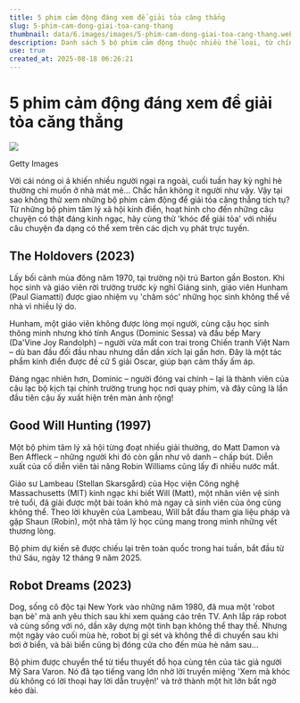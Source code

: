 ```yaml
---
title: 5 phim cảm động đáng xem để giải tỏa căng thẳng
slug: 5-phim-cam-dong-giai-toa-cang-thang
thumbnail: data/6.images/images/5-phim-cam-dong-giai-toa-cang-thang.webp
description: Danh sách 5 bộ phim cảm động thuộc nhiều thể loại, từ chính kịch đến hoạt hình, có thể xem trên các dịch vụ phát trực tuyến để giúp bạn giải tỏa căng thẳng.
use: true
created_at: 2025-08-18 06:26:21
---
```


# 5 phim cảm động đáng xem để giải tỏa căng thẳng

![](/images/20250817-00010000-elleonline-000-1-view.webp)

Getty Images

Với cái nóng oi ả khiến nhiều người ngại ra ngoài, cuối tuần hay kỳ nghỉ hè thường chỉ muốn ở nhà mát mẻ... Chắc hẳn không ít người như vậy. Vậy tại sao không thử xem những bộ phim cảm động để giải tỏa căng thẳng tích tụ? Từ những bộ phim tâm lý xã hội kinh điển, hoạt hình cho đến những câu chuyện có thật đáng kinh ngạc, hãy cùng thử 'khóc để giải tỏa' với nhiều câu chuyện đa dạng có thể xem trên các dịch vụ phát trực tuyến.

## The Holdovers (2023)

Lấy bối cảnh mùa đông năm 1970, tại trường nội trú Barton gần Boston. Khi học sinh và giáo viên rời trường trước kỳ nghỉ Giáng sinh, giáo viên Hunham (Paul Giamatti) được giao nhiệm vụ 'chăm sóc' những học sinh không thể về nhà vì nhiều lý do.

Hunham, một giáo viên không được lòng mọi người, cùng cậu học sinh thông minh nhưng khó tính Angus (Dominic Sessa) và đầu bếp Mary (Da'Vine Joy Randolph) – người vừa mất con trai trong Chiến tranh Việt Nam – dù ban đầu đối đầu nhau nhưng dần dần xích lại gần hơn. Đây là một tác phẩm kinh điển được đề cử 5 giải Oscar, giúp bạn cảm thấy ấm áp.

Đáng ngạc nhiên hơn, Dominic – người đóng vai chính – lại là thành viên của câu lạc bộ kịch tại chính trường trung học nơi quay phim, và đây cũng là lần đầu tiên cậu ấy xuất hiện trên màn ảnh rộng!

## Good Will Hunting (1997)

Một bộ phim tâm lý xã hội từng đoạt nhiều giải thưởng, do Matt Damon và Ben Affleck – những người khi đó còn gần như vô danh – chấp bút. Diễn xuất của cố diễn viên tài năng Robin Williams cũng lấy đi nhiều nước mắt.

Giáo sư Lambeau (Stellan Skarsgård) của Học viện Công nghệ Massachusetts (MIT) kinh ngạc khi biết Will (Matt), một nhân viên vệ sinh trẻ tuổi, đã giải được một bài toán khó mà ngay cả sinh viên của ông cũng không thể. Theo lời khuyên của Lambeau, Will bắt đầu tham gia liệu pháp và gặp Shaun (Robin), một nhà tâm lý học cũng mang trong mình những vết thương lòng.

Bộ phim dự kiến sẽ được chiếu lại trên toàn quốc trong hai tuần, bắt đầu từ thứ Sáu, ngày 12 tháng 9 năm 2025.

## Robot Dreams (2023)

Dog, sống cô độc tại New York vào những năm 1980, đã mua một 'robot bạn bè' mà anh yêu thích sau khi xem quảng cáo trên TV. Anh lắp ráp robot và cùng sống với nó, dần xây dựng một tình bạn không thể thay thế. Nhưng một ngày vào cuối mùa hè, robot bị gỉ sét và không thể di chuyển sau khi bơi ở biển, và bãi biển cũng bị đóng cửa cho đến mùa hè năm sau...

Bộ phim được chuyển thể từ tiểu thuyết đồ họa cùng tên của tác giả người Mỹ Sara Varon. Nó đã tạo tiếng vang lớn nhờ lời truyền miệng 'Xem mà khóc dù không có lời thoại hay lời dẫn truyện!' và trở thành một hit lớn bất ngờ kéo dài.